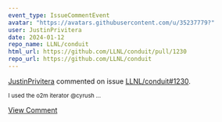 ```yaml
---
event_type: IssueCommentEvent
avatar: "https://avatars.githubusercontent.com/u/35237779?"
user: JustinPrivitera
date: 2024-01-12
repo_name: LLNL/conduit
html_url: https://github.com/LLNL/conduit/pull/1230
repo_url: https://github.com/LLNL/conduit
---
```


<a href='https://github.com/JustinPrivitera' target='_blank'>JustinPrivitera</a> commented on issue <a href='https://github.com/LLNL/conduit/pull/1230' target='_blank'>LLNL/conduit#1230</a>.

<small>I used the o2m iterator @cyrush ...</small>

<a href='https://github.com/LLNL/conduit/pull/1230' target='_blank'>View Comment</a>